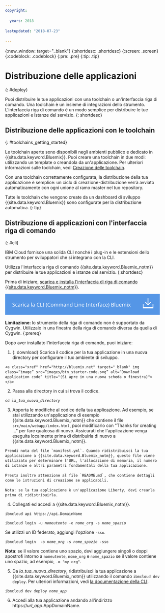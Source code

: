 ```yaml
---
copyright:

  years: 2018

lastupdated: "2018-07-23"

---
```


{:new_window: target="_blank"}
{:shortdesc: .shortdesc}
{:screen: .screen}
{:codeblock: .codeblock}
{:pre: .pre}
{:tip: .tip}

# Distribuzione delle applicazioni
{: #deploy}

Puoi distribuire le tue applicazioni con una toolchain o un'interfaccia riga di comando. Una toolchain è un insieme di integrazioni dello strumento. L'interfaccia riga di comando è un modo semplice per distribuire le tue applicazioni e istanze del servizio.
{: shortdesc}

## Distribuzione delle applicazioni con le toolchain
{: #toolchains_getting_started}

Le toolchain aperte sono disponibili negli ambienti pubblico e dedicato in {{site.data.keyword.Bluemix}}. Puoi creare una toolchain in due modi: utilizzando un template o creandola da un'applicazione. Per ulteriori informazioni sulle toolchain, vedi [Creazione delle toolchain](../services/ContinuousDelivery/toolchains_working.html#toolchains_getting_started).

Con una toolchain correttamente configurata, la distribuzione della tua applicazione è semplice: un ciclo di creazione-distribuzione verrà avviato automaticamente con ogni unione al ramo master nel tuo repository.

Tutte le toolchain che vengono create da un dashboard di sviluppo {{site.data.keyword.Bluemix}} sono configurate per la distribuzione automatica.
{: tip}

## Distribuzione di applicazioni con l'interfaccia riga di comando
{: #cli}

IBM Cloud fornisce una solida CLI nonché i plug-in e le estensioni dello strumento per sviluppatori che si integrano con la CLI.

Utilizza l'interfaccia riga di comando {{site.data.keyword.Bluemix_notm}} per distribuire le tue applicazioni e istanze del servizio.
{:shortdesc}

Prima di iniziare, [scarica e installa l'interfaccia di riga di comando {{site.data.keyword.Bluemix_notm}}](/docs/cli/index.html).

<p>
<a class="xref" href="https://console.bluemix.net/docs/cli/index.html#overview" target="_blank" title="(Si apre in una nuova scheda o finestra)"><img class="image" src="images/btn_bx_commandline.svg" alt="Scarica IBM Cloud Developer Tools" /></a>
</p>

**Limitazione:** lo strumento della riga di comando non è supportato da Cygwin. Utilizzalo in una finestra della riga di comando diversa da quella di Cygwin.
{:prereq}

Dopo aver installato l'interfaccia riga di comando, puoi iniziare:

  1. {: download} Scarica il codice per la tua applicazione in una nuova directory per configurare il tuo ambiente di sviluppo.

    <a class="xref" href="http://bluemix.net" target="_blank" img class=“image” src=“images/btn_starter-code.svg” alt=“Download application code” title="(Si apre in una nuova scheda o finestra)"></a>

  2. Passa alla directory in cui si trova il codice.

  <pre class="pre"><code class="hljs">cd <var class="keyword varname">la_tua_nuova_directory</var></code></pre>

  3.  Apporta le modifiche al codice della tua applicazione. Ad esempio, se stai utilizzando un'applicazione di esempio {{site.data.keyword.Bluemix_notm}} che contiene il file `src/main/webapp/index.html`, puoi modificarlo con "Thanks for creating ..." per fare qualcosa di nuovo. Assicurati che l'applicazione venga eseguita localmente prima di distribuirla di nuovo a {{site.data.keyword.Bluemix_notm}}.

    Prendi nota del file `manifest.yml`. Quando ridistribuisci la tua applicazione a {{site.data.keyword.Bluemix_notm}}, questo file viene utilizzato per determinare l'URL, l'allocazione di memoria, il numero di istanze e altri parametri fondamentali della tua applicazione.

    Presta inoltre attenzione al file `README.md`, che contiene dettagli come le istruzioni di creazione se applicabili.

    Nota: se la tua applicazione è un'applicazione Liberty, devi crearla prima di ridistribuirla.

  4. Collegati ed accedi a {{site.data.keyword.Bluemix_notm}}.

  <pre class="pre"><code class="hljs">ibmcloud api https://api.<span class="keyword" data-hd-keyref="DomainName">DomainName</span></code></pre>

  <pre class="pre"><code class="hljs">ibmcloud login -u <var class="keyword varname" data-hd-keyref="user_ID">nomeutente</var> -o <var class="keyword varname" data-hd-keyref="org_name">nome_org</var> -s <var class="keyword varname" data-hd-keyref="space_name">nome_spazio</var></code></pre>

  Se utilizzi un ID federato, aggiungi l'opzione `-sso`.

  <pre class="pre"><code class="hljs">ibmcloud login  -o <var class="keyword varname" data-hd-keyref="org_name">nome_org</var> -s <var class="keyword varname" data-hd-keyref="space_name">nome_spazio</var> -sso</code></pre>

  **Nota**: se il valore contiene uno spazio, devi aggiungere singoli o doppi apostrofi intorno a `nomeutente`, `nome_org` e  `nome_spazio` se il valore contiene uno spazio, ad esempio, `-o "my org"`.

  5. Da <var class="keyword varname">la_tua_nuova_directory</var>, ridistribuisci la tua applicazione a {{site.data.keyword.Bluemix_notm}} utilizzando il comando `ibmcloud dev deploy`. Per ulteriori informazioni, vedi [la documentazione della CLI](docs/cli/idt/commands.html#deploy).

  <pre class="pre"><code class="hljs">ibmcloud dev deploy <var class="keyword varname" data-hd-keyref="app_name">nome_app</var></code></pre>

  6. Accedi alla tua applicazione andando all'indirizzo https://<var class="keyword varname" data-hd-keyref="app_url">url_app</var>.<span class="keyword" data-hd-keyref="APPDomain">AppDomainName</span>.
